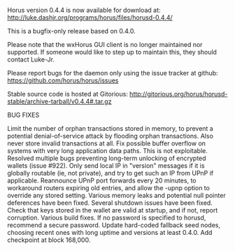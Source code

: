 Horus version 0.4.4 is now available for download at:
http://luke.dashjr.org/programs/horus/files/horusd-0.4.4/

This is a bugfix-only release based on 0.4.0.

Please note that the wxHorus GUI client is no longer maintained nor supported. If someone would like to step up to maintain this, they should contact Luke-Jr.

Please report bugs for the daemon only using the issue tracker at github:
https://github.com/horus/horus/issues

Stable source code is hosted at Gitorious:
http://gitorious.org/horus/horusd-stable/archive-tarball/v0.4.4#.tar.gz

BUG FIXES

Limit the number of orphan transactions stored in memory, to prevent a potential denial-of-service attack by flooding orphan transactions. Also never store invalid transactions at all.
Fix possible buffer overflow on systems with very long application data paths. This is not exploitable.
Resolved multiple bugs preventing long-term unlocking of encrypted wallets (issue #922).
Only send local IP in "version" messages if it is globally routable (ie, not private), and try to get such an IP from UPnP if applicable.
Reannounce UPnP port forwards every 20 minutes, to workaround routers expiring old entries, and allow the -upnp option to override any stored setting.
Various memory leaks and potential null pointer deferences have been
fixed.
Several shutdown issues have been fixed.
Check that keys stored in the wallet are valid at startup, and if not,
report corruption.
Various build fixes.
If no password is specified to horusd, recommend a secure password.
Update hard-coded fallback seed nodes, choosing recent ones with long uptime and versions at least 0.4.0.
Add checkpoint at block 168,000.

